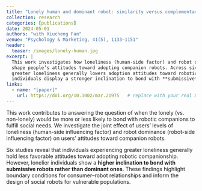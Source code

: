 ```yaml
---
title: "Lonely human and dominant robot: similarity versus complementary attraction"
collection: research
categories: [publications]
date: 2024-05-01
authors: "with Xiucheng Fan"
venue: "Psychology & Marketing, 41(5), 1133–1151"
header:
  teaser: /images/lonely-human.jpg
excerpt: |
  This work investigates how loneliness (human-side factor) and robot dominance (robot-side factor)
  shape people’s attitudes toward adopting companion robots. Across six studies, we show that
  greater loneliness generally lowers adoption attitudes toward robotic companionship, yet lonelier
  individuals display a stronger inclination to bond with **submissive** (vs. dominant) robots.
links:
  - name: "[paper]"
    url: https://doi.org/10.1002/mar.21975   # replace with your real DOI or PDF
---
```


This work contributes to answering the question of when the lonely (vs. non-lonely) would be more or less likely
to bond with robotic companions to fulfill social needs. We investigate the joint effect of users’ levels of
loneliness (human-side influencing factor) and robot dominance (robot-side influencing factor) on users’ attitudes
toward companion robots.

Six studies reveal that individuals experiencing greater loneliness generally hold less favorable attitudes toward
adopting robotic companionship. However, lonelier individuals show a **higher inclination to bond with submissive
robots rather than dominant ones**. These findings highlight boundary conditions for consumer–robot relationships
and inform the design of social robots for vulnerable populations.
